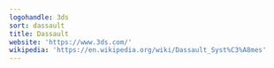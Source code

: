 ```yaml
---
logohandle: 3ds
sort: dassault
title: Dassault
website: 'https://www.3ds.com/'
wikipedia: 'https://en.wikipedia.org/wiki/Dassault_Syst%C3%A8mes'
---
```

